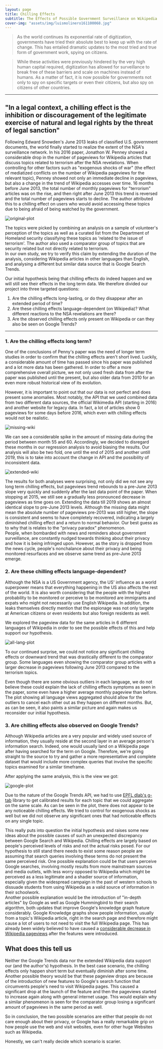 ```yaml
---
layout: page
title: Chilling Effects
subtitle: The Effects of Possible Government Surveillance on Wikipedia and Google Trends
cover-img: "assets/img/luismolinero161100068.jpg"
---
```

> As the world continues its exponential rate of digitization, governments have tried their absolute best to keep up with the rate of change.
This has entailed dramatic updates to the most tried and true form of government work, spying on citizens.  

> While these activities were previously hindered by the very high human capital required, digitization has allowed for surveillance to break free of these barriers and scale on machines instead of humans.
As a matter of fact, it is now possible for governments not only to spy on specific targets or even their citizens, but also spy on citizens of other countries.

-----------------------
## "In a legal context, a chilling effect is the inhibition or discouragement of the legitimate exercise of natural and legal rights by the threat of legal sanction"
Following Edward Snowden's June 2013 leaks of classified U.S. government documents, the world finally started to realize the extent of the NSA's surveillance network.
In his 2016 paper, Jonathon W. Penney showed a considerable drop in the number of pageviews for Wikipedia articles that discuss topics related to terrorism after the NSA revelations.
When controlling for other factors such as "exogenous shocks of war" (the effect of mediatized conflicts on the number of Wikipedia pageviews for the relevant topic), Penney showed not only an immediate decline in pageviews, but also a change in the trend of Wikipedia accesses over time.
16 months before June 2013, the total number of monthly pageviews for "terrorism" articles was on the rise, and then right after June 2013 this trend is reversed and the total number of pageviews starts to decline.
The author attributed this to a chilling effect on users who would avoid accessing these topics due to being afraid of being watched by the government.

![original-plot](assets/img/paper-plot-4a.png)

The topics were picked by combining an analysis on a sample of volunteer's perception of the topics as well as a curated list from the Department of Homeland security classifying these topics as 'related to the issue of terrorism'. The author also used a comparator group of topics that are security related but not directly related to terrorism.  
In our own study, we try to verify this claim by extending the duration of the analysis, considering Wikipedia articles in other languages than English, and analysing a different but similar data source that is Google Search Trends.  

Our initial hypothesis being that chilling effects do indeed happen and we will still see their effects in the long term data.
We therefore divided our project into three targeted questions:

1. Are the chilling effects long-lasting, or do they disappear after an extended period of time?
2. Are these chilling effects language-dependent (on Wikipedia)? What different reactions to the NSA revelations are there?
3. Are the observed chilling effects only present on Wikipedia or can they also be seen on Google Trends?


-----------------------
### 1. Are the chilling effects long term?
One of the conclusions of Penny's paper was the need of longer term studies in order to confirm that the chilling effects aren't short lived.
Luckily, a considerable amount of time has passed since his paper was published and a lot more data has been gathered.
In order to offer a more comprehensive overall picture, we not only used fresh data from after the paper was published until the present, but also older data from 2010 for an even more robust historical view of its evolution. 

However, it is important to point out that our data is not perfect and does present some anomalies.
Most notably, the API that we used combined data from two different data sources, the official Wikimedia API (starting in 2016) and another website for legacy data.
In fact, a lot of articles show 0 pageviews for some days before 2016, which even with chilling effects would not be realistic.

![missing-wiki](assets/img/missing-data-wiki.png)

We can see a considerable spike in the amount of missing data during the period between month 55 and 60.
Accordingly, we decided to disregard these months in our regression analysis to avoid biasing the results.
Our analysis will also be two fold, one until the end of 2015 and another untill 2019, this is to take into account the change in API and the possibility of inconsistent data.

<!---
<html><head>
    <style>
body {
    margin-left: auto;
    margin-right: auto;
}
.dropdown-wrapper > div {
    border: 1px solid;
}

.dropdown-wrapper-child {
    margin: auto;
    display: flex;
}

.dropdown-wrapper-child div {
    flex-grow: 1;
    width: 0;
}

.dropdown-wrapper {
    display: inline-block;
}
    </style>

</head><body><div class="dropdown-wrapper">
    <select class="dropdown-wrapper-child" id="ProjectsDropdown">
        <option value="assets/html/sample_plot.html">Sample1</option>
        <option value="assets/html/sample_plot.html">Sample1</option>
        <option value="assets/html/sample_plot.html">Sample1</option>
        <option value="assets/html/sample_plot.html">Sample1</option>
        <option value="assets/html/sample_plot.html">Sample1</option>
        <option value="assets/html/sample_plot.html">Sample1</option>
    </select>
</div>
 <object id="plot" style="height: 450pt;width: 100%;" type="text/html" data="assets/html/sample_plot.html" ></object>

<script>
    function loadProjectPlot() {
        var plot = document.getElementById("plot");
        plot.data = this.value;
        return false;
    }
document.getElementById("ProjectsDropdown").onchange = loadProjectPlot;
</script>

</body></html>
-->

![extended-wiki](assets/img/extended-wiki.png)

The results for both analyses were surprising, not only did we not see any long term chilling effects, but pageviews trend rebounds to a pre-June 2013 slope very quickly and suddenly after the last data point of the paper.
When stopping at 2015, we still see a gradually less pronounced decrease in pageviews as time goes on. Extending the data till 2019 shows an almost identical slope to pre-June 2013 levels. Although the missing data might mean the absolute number of pageviews pre-2013 was still higher, the slope is consistent and seems to have completely recovered, indicating a largely diminished chilling effect and a return to normal behavior.
Our best guess as to why that is relates to the "privacy paradox" phenomenon.  
People, when bombarded with news and reminders about government surveillance, are constantly nudged towards thinking about their privacy and how it is being infringed upon.
However, as the story is dropped from the news cycle, people's nonchalance about their privacy and being monitored resurfaces and we observe same trend as pre-June 2013 emerge.


### 2. Are these chilling effects language-dependent?
Although the NSA is a US Government agency, the US' influence as a world superpower means that everything happening in the US also affects the rest of the world. It is also worth considering that the people with the highest probability to be monitored or perceive to be monitored are immigrants and expats who might not necessarily use English Wikipedia. In addition, the leaks themselves directly mention that the espionage was not only targete at American citizens or even residents but also foreign residents as well.  

We explored the pageview data for the same articles in 6 different languages of Wikipedia in order to see the possible effects of this and help support our hypothesis.


<!---
<html><head>
    <style>
body {
    margin-left: auto;
    margin-right: auto;
}
.dropdown-wrapper > div {
    border: 1px solid;
}

.dropdown-wrapper-child {
    margin: auto;
    display: flex;
}

.dropdown-wrapper-child div {
    flex-grow: 1;
    width: 0;
}

.dropdown-wrapper {
    display: inline-block;
}
    </style>

</head><body><div class="dropdown-wrapper">
    <select class="dropdown-wrapper-child" id="ProjectsDropdown">
        <option value="assets/html/sample_plot.html">Sample1</option>
        <option value="assets/html/sample_plot.html">Sample1</option>
        <option value="assets/html/sample_plot.html">Sample1</option>
        <option value="assets/html/sample_plot.html">Sample1</option>
        <option value="assets/html/sample_plot.html">Sample1</option>
        <option value="assets/html/sample_plot.html">Sample1</option>
    </select>
</div>
 <object id="plot" style="height: 450pt;width: 100%;" type="text/html" data="assets/html/sample_plot.html" ></object>

<script>
    function loadProjectPlot() {
        var plot = document.getElementById("plot");
        plot.data = this.value;
        return false;
    }
document.getElementById("ProjectsDropdown").onchange = loadProjectPlot;
</script>

</body></html>
-->

![all-lang-plot](assets/img/all-lang-plot.jpeg)

To our continued surprise, we could not notice any significant chilling effects or downward trend that was drastically different to the comparator group. Some languages even showing the comparator group articles with a larger decrease in pageviews following June 2013 compared to the terrorism topics.   

Even though there are some obvious outliers in each language, we do not believe these could explain the lack of chilling effects symptoms as seen in the paper, some even have a higher average monthly pageview than before. The plot showing all language views aggregated should allow for the outliers to cancel each other out as they happen on different months. But, as can be seen, it also paints a similar picture and again makes us reconsider our initial hypothesis.

###  3. Are chilling effects also observed on Google Trends?
Although Wikipedia articles are a very popular and widely used source of information, they usually reside at the second layer in an average person's information search.
Indeed, one would usually land on a Wikipedia page after having searched for the term on Google.
Therefore, we're going straight to the source to try and gather a more representative and complete dataset that would include more complex queries that involve the specific topics examined for a similar timeframe.  

After applying the same analysis, this is the view we got:

![google-plot](assets/img/google-plot.png)

<!---
 <object id="plot" style="height: 450pt;width: 100%;" type="text/html" data="assets/html/sample_plot.html" ></object>
-->

Due to the nature of the Google Trends API, we had to use [EPFL dlab's g-tab](https://github.com/epfl-dlab/GoogleTrendsAnchorBank) library to get calibrated results for each topic that we could aggregate on the same scale.
As can be seen in the plot, there does not appear to be any noticeable chilling effects.
We tried to control for exogenous shocks as well but we did not observe any significant ones that had noticeable effects on any single topic.

This really puts into question the initial hypothesis and raises some new ideas about the possible causes of such an unexpected discrepancy between Google Search and Wikipedia.
Chilling effects are largely based on people's perceived levels of risks and not the actual risks posed.
For our hypothesis to still stand there needs to exist some reason people are assuming that search queries involving these terms do not present the same perceived risk. 
One possible explanation could be that users perceive Google searches, involving mostly results from more mainstream sources and media outlets, with less worry  opposed to Wikipedia which might be perceived as a less legitimate and a shadier source of information, especially given the widespread campaign in the past of western schools to dissuade students from using Wikipedia as a valid source of information in their schoolwork.  
Another possible explanation would be the introduction of "in-depth articles" by Google as well as Google Hummingbird to their search algorithm, both updates that improve Google's knowledge graph feature considerably.
Google Knowledge graphs show people information, usually from a topic's Wikipedia article, right in the search page and therefore might cause a lot of users to not need to visit the full Wikipedia page.
This has already been widely believed to have caused a [considerable decrease in Wikipedia pageviews](https://www.theregister.com/2014/01/13/google_stabs_wikipedia_in_the_front) after the features were introduced.



## What does this tell us
Neither the Google Trends data nor the extended Wikipedia data support our (and the author's) hypothesis.
In the best case scenario, the chilling effects only happen short term but eventually diminish after some time.
Another possible theory would be that these pageview drops are because of the introduction of new features to Google's search function that circumvents people's need to visit Wikipedia pages.
This caused a significant drop at the launch of the feature and then the pageviews started to increase again along with general internet usage. 
This would explain why a similar phenomenon is seen for the comparator group losing a significant amount of pageviews in the same period as well.

So in conclusion, the two possible scenarios are either that people do not care enough about their privacy, or Google has a really remarkable grip on how people use the web and visit websites, even for other huge Websites such as Wikipedia.   

Honestly, we can't really decide which scenario is scarier.
